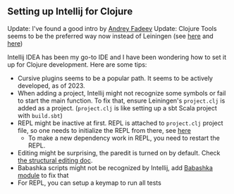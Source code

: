 ## Setting up Intellij for Clojure

Update: I've found a good intro by [Andrey Fadeev](https://www.youtube.com/watch?v=51FDOCrvbVg)
Update: Clojure Tools seems to be the preferred way now instead of Leiningen (see [here](https://betweentwoparens.com/blog/what-are-the-clojure-tools/) and [here](https://corfield.org/blog/2018/04/18/all-the-paths/))

Intellij IDEA has been my go-to IDE and I have been wondering 
how to set it up for Clojure development. Here are some tips:

- Cursive plugins seems to be a popular path. It seems to be actively developed, as of 2023.
- When adding a project, Intellij might not recognize some symbols or fail to start the main function. To fix that, ensure Leiningen's `project.clj` is added as a project. (`project.clj` is like setting up a sbt Scala project with `build.sbt`)
- REPL might be inactive at first. REPL is attached to `project.clj` project file, so one needs to initialize the REPL from there, see [here](https://cursive-ide.com/userguide/first-repl.html)
  - To make a new dependency work in REPL, you need to restart the REPL.     
- Editing might be surprising, the paredit is turned on by default. Check [the structural editing doc](https://cursive-ide.com/userguide/paredit.html).
- Babashka scripts might not be recognized by Intellij, add [Babashka module](https://cursive-ide.com/userguide/babashka.html) to fix that
- For REPL, you can setup a keymap to run all tests 

